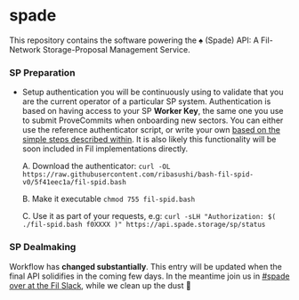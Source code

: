spade
==================

This repository contains the software powering the ♠️ (Spade) API:
A Fil-Network Storage-Proposal Management Service.

### SP Preparation

* Setup authentication you will be continuously using to validate that you are
the current operator of a particular SP system. Authentication is based on having
access to your SP **Worker Key**, the same one you use to submit ProveCommits
when onboarding new sectors. You can either use the reference authenticator script,
or write your own [based on the simple steps described within](https://github.com/ribasushi/bash-fil-spid-v0/blob/5f41eec1a/fil-spid.bash#L13-L33).
It is also likely this functionality will be soon included in Fil implementations directly.

  A. Download the authenticator: `curl -OL https://raw.githubusercontent.com/ribasushi/bash-fil-spid-v0/5f41eec1a/fil-spid.bash`

  B. Make it executable `chmod 755 fil-spid.bash`

  C. Use it as part of your requests, e.g: `curl -sLH "Authorization: $( ./fil-spid.bash f0XXXX )" https://api.spade.storage/sp/status`

### SP Dealmaking

Workflow has **changed substantially**. This entry will be updated when the final API solidifies in the coming few days.
In the meantime join us in [#spade over at the Fil Slack], while we clean up the dust 🤩

[API]: https://raw.githubusercontent.com/ribasushi/spade/master/webapi/routes.go
[#spade over at the Fil Slack]: https://filecoinproject.slack.com/archives/C0377FJCG1L
